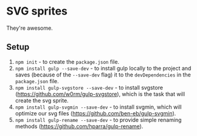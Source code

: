 # SVG sprites

They're awesome.

## Setup

1. `npm init` - to create the `package.json` file.
1. `npm install gulp --save-dev` - to install gulp locally to the project and saves (because of the `--save-dev` flag) it to the `devDependencies` in the `package.json` file.
1. `npm install gulp-svgstore --save-dev` - to install svgstore (https://github.com/w0rm/gulp-svgstore), which is the task that will create the svg sprite.
1. `npm install gulp-svgmin --save-dev` - to install svgmin, which will optimize our svg files (https://github.com/ben-eb/gulp-svgmin).
1. `npm install gulp-rename --save-dev` - to provide simple renaming methods (https://github.com/hparra/gulp-rename).